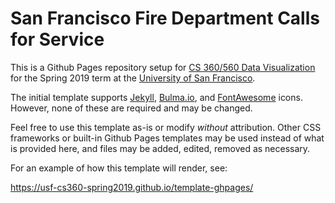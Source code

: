 # San Francisco Fire Department Calls for Service

This is a Github Pages repository setup for [CS 360/560 Data Visualization](/) for the Spring 2019 term at the [University of San Francisco](https://www.usfca.edu/).

The initial template supports [Jekyll](https://help.github.com/articles/setting-up-your-github-pages-site-locally-with-jekyll/), [Bulma.io](https://bulma.io/), and [FontAwesome](https://fontawesome.com/) icons. However, none of these are required and may be changed.

Feel free to use this template as-is or modify _without_ attribution. Other CSS frameworks or built-in Github Pages templates may be used instead of what is provided here, and files may be added, edited, removed as necessary.

For an example of how this template will render, see:

<https://usf-cs360-spring2019.github.io/template-ghpages/>

